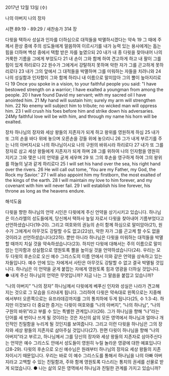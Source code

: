 2017년 12월 13일 (수)

나의 아버지 나의 장자



시편 89:19 - 89:29 / 새찬송가 314 장


다윗을 택하사 성실과 인자를 더하심으로 대적들을 박멸하시겠다는 약속
19 그 때에 주께서 환상 중에 주의 성도들에게 말씀하여 이르시기를 내가 능력 있는 용사에게는 돕는 힘을 더하며 백성 중에서 택함 받은 자를 높였으되 20 내가 내 종 다윗을 찾아내어 나의 거룩한 기름을 그에게 부었도다 21 내 손이 그와 함께 하여 견고하게 하고 내 팔이 그를 힘이 있게 하리로다 22 원수가 그에게서 강탈하지 못하며 악한 자가 그를 곤고하게 못하리로다 23 내가 그의 앞에서 그 대적들을 박멸하며 그를 미워하는 자들을 치려니와 24 나의 성실함과 인자함이 그와 함께 하리니 내 이름으로 말미암아 그의 뿔이 높아지리로다
19 Once you spoke in a vision, to your faithful people you said: "I have bestowed strength on a warrior; I have exalted a youngman from among the people. 20 I have found David my servant; with my sacred oil I have anointed him. 21 My hand will sustain him; surely my arm will strengthen him. 22 No enemy will subject him to tribute; no wicked man will oppress him. 23 I will crush his foes before him and strike down his adversaries. 24My faithful love will be with him, and through my name his horn will be exalted.

장차 하나님의 장자와 세상 왕들의 지존자가 되게 하고 왕위를 영원하게 하심
25 내가 또 그의 손을 바다 위에 놓으며 오른손을 강들 위에 놓으리니 26 그가 내게 부르기를 주는 나의 아버지시요 나의 하나님이시요 나의 구원의 바위시라 하리로다 27 내가 또 그를 장자로 삼고 세상 왕들에게 지존자가 되게 하며 28 그를 위하여 나의 인자함을 영원히 지키고 그와 맺은 나의 언약을 굳게 세우며 29 또 그의 후손을 영구하게 하여 그의 왕위를 하늘의 날과 같게 하리로다
25 I will set his hand over the sea, his right hand over the rivers. 26 He will call out tome, 'You are my Father, my God, the Rock my Savior.' 27 I will also appoint him my firstborn, the most exalted of the kings of the earth. 28 I will maintain my love to him forever, and my covenant with him will never fail. 29 I will establish his line forever, his throne as long as the heavens endure.

해석도움





다윗을 향한 하나님의 언약
시인은 다윗에게 주신 언약을 상기시키고 있습니다. 하나님은 이스라엘의 성도들에게, 당신께서 택하사 높일 자로서 다윗을 찾아내어 기름부었다고 선언하셨습니다(19-20). 그리고 여호와의 권능의 손이 함께 하심으로 말미암아(21), 원수가 그에게서 아무것도 강탈할 수도 없고(22상), 악한 자가 그를 곤고케 할 수도 없을 것이라고 선언하셨습니다(22하). 뿐만 아니라 하나님은 다윗을 미워하는 대적들을 박멸할 때까지 치실 것을 약속하셨습니다(23). 하지만 다윗에 대해서는 주의 이름으로 말미암는 인자함과 성실함으로 영원토록 뿔을 높이실 것을 언약하셨습니다(24). 우리는 모두 다윗의 후손으로 오신 예수 그리스도의 이름 안에서 이와 같은 언약을 상속하고 있는 자들입니다. 예수 안에 있는 자에게서 사탄은 아무것도 강탈할 수 없고 결국 박멸될 것입니다. 하나님은 이 언약을 굳게 붙잡는 자에게 영원토록 힘과 영광을 더하실 것입니다.
● 내게 주신 하나님의 언약은 무엇입니까? 지금 나는 그 말씀을 붙잡고 있습니까?

“나의 아버지” “나의 장자”
하나님께서 다윗에게 베푸신 인자와 성실은 나라가 견고해 지는 것으로 그 모습을 드러내게 됩니다. 그리하여 다윗은 약속대로 왼쪽으로는 지중해에서부터 오른쪽으로는 유프라데강까지를 그의 통치하에 두게 됩니다(25, 수 1:3-4). 하지만 이것보다 더 중요한 증거는 다윗이 여호와를 “나의 아버지”, “나의 하나님”, “나의 구원의 바위”라고 부를 수 있는 특별한 관계입니다(26). 그가 하나님을 향해 “나”라는 단어를 세 번이나 쓰게 될 것이라는 것은 자신의 삶의 모든 영역에서 하나님과 얼마나 개인적인 친밀함을 누리게 될 것인지를 보여줍니다. 그리고 이런 다윗을 하나님은 그의 장자와 세상 왕들의 지존자로 삼아주실 것입니다(27). 한편 다윗이 하나님을 향해 “나의 아버지”라고 부르고, 하나님께서 그를 당신의 장자와 세상 왕들의 지존자로 삼아주신다는 언약은 예수 그리스도 안에서 성도들이 영원히 누릴 놀라운 영광에 대한 예표입니다(28-29). 다윗의 후손으로 오신 예수님은 원래부터 하나님의 장자요 세상 왕들의 지존자이시기 때문입니다. 우리는 바로 이 예수 그리스도를 통해서 하나님을 나의 아빠 아버지라고 고백할 수 있는 친밀함과, 주와 함께 영원토록 다스리는 통치의 권세를 선물로 받게 되었습니다.
● 나는 삶의 모든 영역에서 하나님과 친밀한 관계를 가지고 있습니까?